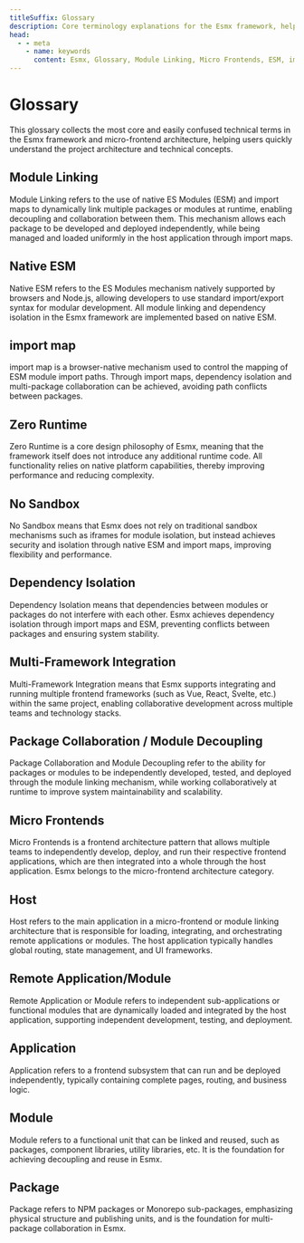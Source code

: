 ```yaml
---
titleSuffix: Glossary
description: Core terminology explanations for the Esmx framework, helping developers understand key concepts such as module linking and dependency isolation.
head:
  - - meta
    - name: keywords
      content: Esmx, Glossary, Module Linking, Micro Frontends, ESM, import map
---
```


# Glossary

This glossary collects the most core and easily confused technical terms in the Esmx framework and micro-frontend architecture, helping users quickly understand the project architecture and technical concepts.

## Module Linking

Module Linking refers to the use of native ES Modules (ESM) and import maps to dynamically link multiple packages or modules at runtime, enabling decoupling and collaboration between them. This mechanism allows each package to be developed and deployed independently, while being managed and loaded uniformly in the host application through import maps.

## Native ESM

Native ESM refers to the ES Modules mechanism natively supported by browsers and Node.js, allowing developers to use standard import/export syntax for modular development. All module linking and dependency isolation in the Esmx framework are implemented based on native ESM.

## import map

import map is a browser-native mechanism used to control the mapping of ESM module import paths. Through import maps, dependency isolation and multi-package collaboration can be achieved, avoiding path conflicts between packages.

## Zero Runtime

Zero Runtime is a core design philosophy of Esmx, meaning that the framework itself does not introduce any additional runtime code. All functionality relies on native platform capabilities, thereby improving performance and reducing complexity.

## No Sandbox

No Sandbox means that Esmx does not rely on traditional sandbox mechanisms such as iframes for module isolation, but instead achieves security and isolation through native ESM and import maps, improving flexibility and performance.

## Dependency Isolation

Dependency Isolation means that dependencies between modules or packages do not interfere with each other. Esmx achieves dependency isolation through import maps and ESM, preventing conflicts between packages and ensuring system stability.

## Multi-Framework Integration

Multi-Framework Integration means that Esmx supports integrating and running multiple frontend frameworks (such as Vue, React, Svelte, etc.) within the same project, enabling collaborative development across multiple teams and technology stacks.

## Package Collaboration / Module Decoupling

Package Collaboration and Module Decoupling refer to the ability for packages or modules to be independently developed, tested, and deployed through the module linking mechanism, while working collaboratively at runtime to improve system maintainability and scalability.

## Micro Frontends

Micro Frontends is a frontend architecture pattern that allows multiple teams to independently develop, deploy, and run their respective frontend applications, which are then integrated into a whole through the host application. Esmx belongs to the micro-frontend architecture category.

## Host

Host refers to the main application in a micro-frontend or module linking architecture that is responsible for loading, integrating, and orchestrating remote applications or modules. The host application typically handles global routing, state management, and UI frameworks.

## Remote Application/Module

Remote Application or Module refers to independent sub-applications or functional modules that are dynamically loaded and integrated by the host application, supporting independent development, testing, and deployment.

## Application

Application refers to a frontend subsystem that can run and be deployed independently, typically containing complete pages, routing, and business logic.

## Module

Module refers to a functional unit that can be linked and reused, such as packages, component libraries, utility libraries, etc. It is the foundation for achieving decoupling and reuse in Esmx.

## Package

Package refers to NPM packages or Monorepo sub-packages, emphasizing physical structure and publishing units, and is the foundation for multi-package collaboration in Esmx. 